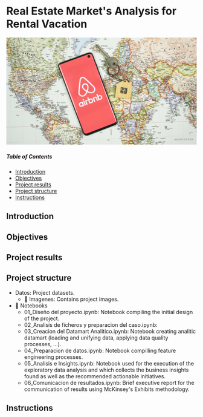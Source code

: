 # Real Estate Market's Analysis for Rental Vacation

![featured](https://github.com/pabloelt/real-estate-market-analysis-rental-vacation//blob/main/Datos/Imagenes/featured.jpg?raw=true)

##### Table of Contents 
* [Introduction](#introduction)
* [Objectives](#objectives)
* [Project results](#project-results)
* [Project structure](#project-structure)
* [Instructions](#instructions)


## Introduction

## Objectives

## Project results

## Project structure

* Datos: Project datasets.
  * 📁 Imagenes: Contains project images.
* 📁 Notebooks
  * 01_Diseño del proyecto.ipynb: Notebook compiling the initial design of the project.
  * 02_Analisis de ficheros y preparacion del caso.ipynb:
  * 03_Creacion del Datamart Analitico.ipynb: Notebook creating analitic datamart (loading and unifying data, applying data quality processes, ...).
  * 04_Preparacion de datos.ipynb: Notebook compilling feature engineering processes.
  * 05_Analisis e Insights.ipynb: Notebook used for the execution of the exploratory data analysis and which collects the business insights found as well as the recommended actionable initiatives.
  * 06_Comunicacion de resultados.ipynb: Brief executive report for the communication of results using McKinsey's Exhibits methodology.

## Instructions
